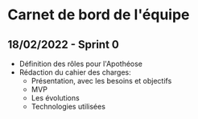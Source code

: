 # Carnet de bord de l'équipe

## 18/02/2022 - Sprint 0

* Définition des rôles pour l'Apothéose
* Rédaction du cahier des charges: 
    - Présentation, avec les besoins et objectifs
    - MVP
    - Les évolutions
    - Technologies utilisées